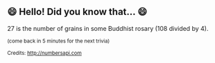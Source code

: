 ## :smile: Hello! Did you know that... :smile:
27 is the number of grains in some Buddhist rosary (108 divided by 4).

<sup>(come back in 5 minutes for the next trivia)</sup>


<sup>Credits: http://numbersapi.com</sup>
